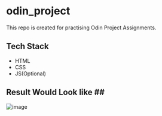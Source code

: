 # odin_project
This repo is created for practising Odin Project Assignments.</br>

## Tech Stack ##
<ul>
  <li>HTML</li>
  <li>CSS</li>
  <li>JS(Optional)</li>
</ul>

## Result Would Look like ##</br>
![image](https://github.com/bakshiyogesh/odin_project/assets/83563027/1c998765-0b97-42a4-9a06-b3951c473006)

